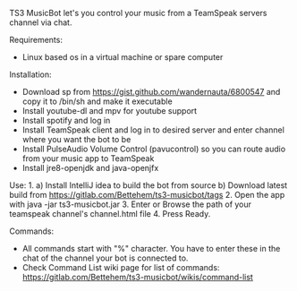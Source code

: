 TS3 MusicBot let's you control your music from a TeamSpeak servers channel via chat.


Requirements:
- Linux based os in a virtual machine or spare computer



Installation:
- Download sp from https://gist.github.com/wandernauta/6800547 and copy it to /bin/sh and make it executable
- Install youtube-dl and mpv for youtube support
- Install spotify and log in
- Install TeamSpeak client and log in to desired server and enter channel where you want the bot to be
- Install PulseAudio Volume Control (pavucontrol) so you can route audio from your music app to TeamSpeak
- Install jre8-openjdk and java-openjfx



Use:
1.
   a) Install IntelliJ idea to build the bot from source
   b) Download latest build from https://gitlab.com/Bettehem/ts3-musicbot/tags
2. Open the app with java -jar ts3-musicbot.jar
3. Enter or Browse the path of your teamspeak channel's channel.html file
4. Press Ready.


Commands:
- All commands start with "%" character. You have to enter these in the chat of the channel your bot is connected to.
- Check Command List wiki page for list of commands: https://gitlab.com/Bettehem/ts3-musicbot/wikis/command-list



